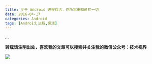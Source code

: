 ```yaml
---
title: 关于 Android 进程保活，你所需要知道的一切
date: 2016-04-17
categories: Android
tags: [Android,进程,保活]
---
```


...

<!-- more -->

**转载请注明出处，喜欢我的文章可以搜索并关注我的微信公众号：技术视界**

![](https://diycode.b0.upaiyun.com/photo/2017/a3fc893f2cf4d4ab33ac32666d00a793.jpg)
